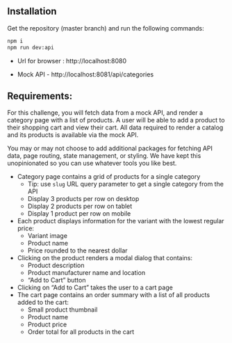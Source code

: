 ## Installation

Get the repository (master branch) and run the following commands:

```bash
npm i
npm run dev:api
```

- Url for browser : http://localhost:8080

- Mock API - http://localhost:8081/api/categories

## Requirements:

For this challenge, you will fetch data from a mock API, and render a category page with a list of products. A user will be able to add a product to their shopping cart and view their cart. All data required to render a catalog and its products is available via the mock API.

You may or may not choose to add additional packages for fetching API data, page routing, state management, or styling. We have kept this unopinionated so you can use whatever tools you like best.

- Category page contains a grid of products for a single category
  - Tip: use `slug` URL query parameter to get a single category from the API
  - Display 3 products per row on desktop
  - Display 2 products per row on tablet
  - Display 1 product per row on mobile
- Each product displays information for the variant with the lowest regular price:
  - Variant image
  - Product name
  - Price rounded to the nearest dollar
- Clicking on the product renders a modal dialog that contains:
  - Product description
  - Product manufacturer name and location
  - “Add to Cart” button
- Clicking on “Add to Cart” takes the user to a cart page
- The cart page contains an order summary with a list of all products added to the cart:
  - Small product thumbnail
  - Product name
  - Product price
  - Order total for all products in the cart
